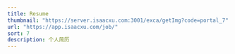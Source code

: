 ```yaml
---
title: Resume
thumbnail: "https://server.isaacxu.com:3001/exca/getImg?code=portal_7"
url: "https://app.isaacxu.com/job/"
sort: 7
description: 个人简历
---
```

